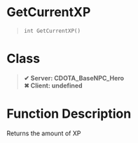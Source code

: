 # GetCurrentXP
> `int GetCurrentXP()`
# Class
> __✔ Server: CDOTA_BaseNPC_Hero__  
> __✖ Client: undefined__  
# Function Description
Returns the amount of XP 

